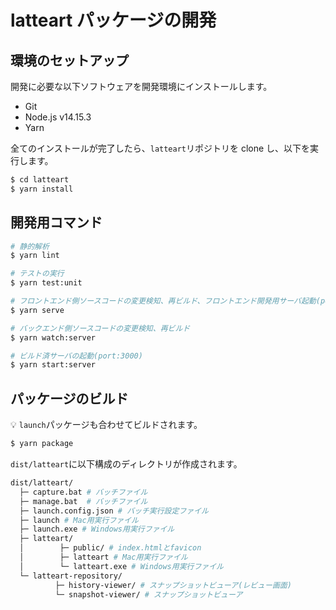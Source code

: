 # latteart パッケージの開発

## 環境のセットアップ

開発に必要な以下ソフトウェアを開発環境にインストールします。

- Git
- Node.js v14.15.3
- Yarn

全てのインストールが完了したら、`latteart`リポジトリを clone し、以下を実行します。

```bash
$ cd latteart
$ yarn install
```

## 開発用コマンド

```bash
# 静的解析
$ yarn lint

# テストの実行
$ yarn test:unit

# フロントエンド側ソースコードの変更検知、再ビルド、フロントエンド開発用サーバ起動(port:3000)
$ yarn serve

# バックエンド側ソースコードの変更検知、再ビルド
$ yarn watch:server

# ビルド済サーバの起動(port:3000)
$ yarn start:server
```

## パッケージのビルド

:bulb: `launch`パッケージも合わせてビルドされます。

```bash
$ yarn package
```

`dist/latteart`に以下構成のディレクトリが作成されます。

```bash
dist/latteart/
  ├─ capture.bat # バッチファイル
  ├─ manage.bat  # バッチファイル
  ├─ launch.config.json # バッチ実行設定ファイル
  ├─ launch # Mac用実行ファイル
  ├─ launch.exe # Windows用実行ファイル
  ├─ latteart/
  │        ├─ public/ # index.htmlとfavicon
  │        ├─ latteart # Mac用実行ファイル
  │        └─ latteart.exe # Windows用実行ファイル
  └─ latteart-repository/
          ├─ history-viewer/ # スナップショットビューア(レビュー画面)
          └─ snapshot-viewer/ # スナップショットビューア
```
